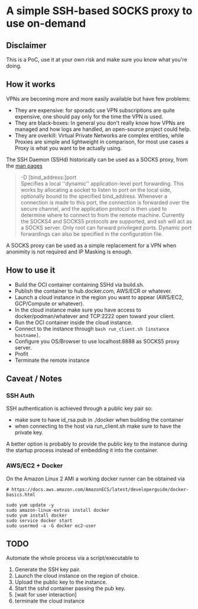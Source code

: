 # A simple SSH-based SOCKS proxy to use on-demand

## Disclaimer

This is a PoC, use it at your own risk and make sure you know what you're doing.

## How it works

VPNs are becoming more and more easily available but have few problems:
- They are expensive: for sporadic use VPN subscriptions are quite expensive, one should pay only for the time the VPN is used.
- They are black-boxes: In general you don't really know how VPNs are managed and how logs are handled, an open-source project could help.
- They are overkill: Virtual Private Networks are complex entities, while Proxies are simple and lightweight in comparison, for most use cases a Proxy is what you want to be actually using.

The SSH Daemon (SSHd) historically can be used as a SOCKS proxy, from the [man pages](https://linux.die.net/man/1/ssh)
> -D [bind_address:]port   
Specifies a local ''dynamic'' application-level port forwarding. This works by allocating a socket to listen to port on the local side, optionally bound to the specified bind_address. Whenever a connection is made to this port, the connection is forwarded over the secure channel, and the application protocol is then used to determine where to connect to from the remote machine. Currently the SOCKS4 and SOCKS5 protocols are supported, and ssh will act as a SOCKS server. Only root can forward privileged ports. Dynamic port forwardings can also be specified in the configuration file.

A SOCKS proxy can be used as a simple replacement for a VPN when anonimity is not required and IP Masking is enough.

## How to use it

- Build the OCI container containing SSHd via build.sh.
- Publish the container to hub.docker.com, AWS/ECR or whatever.
- Launch a cloud instance in the region you want to appear (AWS/EC2, GCP/Compute or whatever).
- In the cloud instance make sure you have access to docker/podman/whatever and TCP:2222 open toward your client.
- Run the OCI container inside the cloud instance.
- Connect to the instance through `bash run_client.sh [instance hostname]`.
- Configure you OS/Browser to use localhost:8888 as SOCKS5 proxy server.
- Profit
- Terminate the remote instance

## Caveat / Notes

### SSH Auth

SSH authentication is achieved through a public key pair so:
- make sure to have id_rsa.pub in ./docker when building the container
- when connecting to the host via run_client.sh make sure to have the private key.

A better option is probably to provide the public key to the instance during the startup process instead of embedding it into the container.

### AWS/EC2 + Docker

On the Amazon Linux 2 AMI a working docker runner can be obtained via
```
# https://docs.aws.amazon.com/AmazonECS/latest/developerguide/docker-basics.html

sudo yum update -y
sudo amazon-linux-extras install docker
sudo yum install docker
sudo service docker start
sudo usermod -a -G docker ec2-user
```

## TODO
Automate the whole process via a script/executable to
1. Generate the SSH key pair.
1. Launch the cloud instance on the region of choice.
1. Upload the public key to the instance.
1. Start the sshd container passing the pub key.
1. [wait for user interaction]
1. terminate the cloud instance